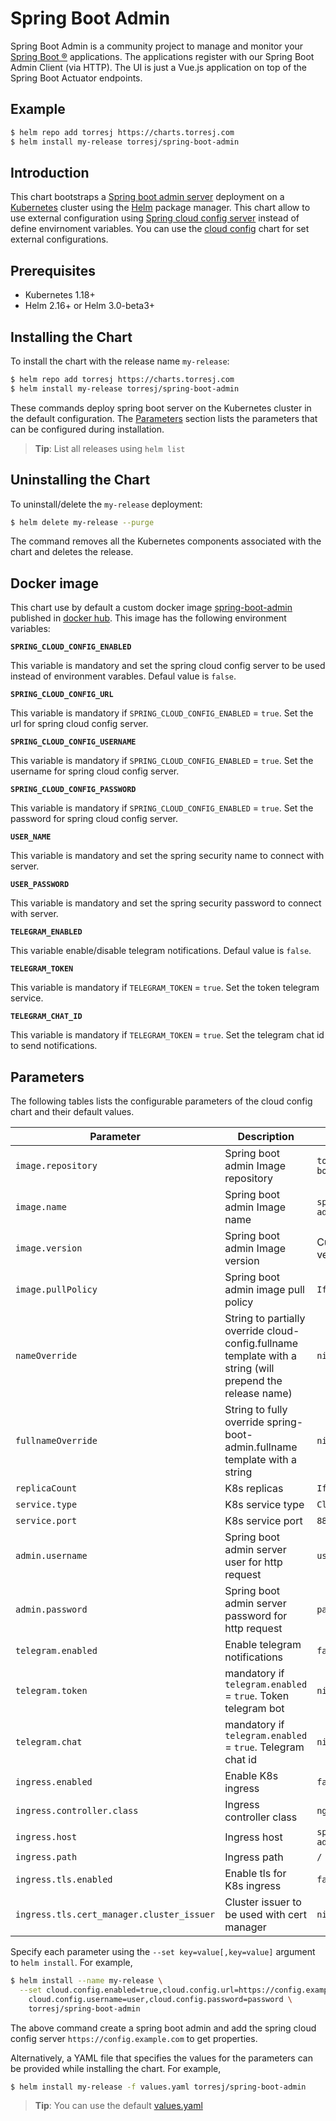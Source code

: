 # Spring Boot Admin

Spring Boot Admin is a community project to manage and monitor your [Spring Boot ®](https://spring.io/projects/spring-boot) applications. The applications register with our Spring Boot Admin Client (via HTTP). The UI is just a Vue.js application on top of the Spring Boot Actuator endpoints.

## Example

```bash
$ helm repo add torresj https://charts.torresj.com
$ helm install my-release torresj/spring-boot-admin
``` 

## Introduction

This chart bootstraps a [Spring boot admin server](https://codecentric.github.io/spring-boot-admin/current/) deployment on a [Kubernetes](http://kubernetes.io) cluster using the [Helm](https://helm.sh) package manager. This chart allow to use external configuration using [Spring cloud config server](https://cloud.spring.io/spring-cloud-config/reference/html/) instead of define envirnoment variables. You can use the [cloud config](https://github.com/torresj/helm-charts/tree/master/cloud-config) chart for set external configurations.


## Prerequisites

- Kubernetes 1.18+
- Helm 2.16+ or Helm 3.0-beta3+


## Installing the Chart

To install the chart with the release name `my-release`:

```bash
$ helm repo add torresj https://charts.torresj.com
$ helm install my-release torresj/spring-boot-admin
```

These commands deploy spring boot server on the Kubernetes cluster in the default configuration. The [Parameters](#parameters) section lists the parameters that can be configured during installation.

> **Tip**: List all releases using `helm list`


## Uninstalling the Chart

To uninstall/delete the `my-release` deployment:

```bash
$ helm delete my-release --purge
```

The command removes all the Kubernetes components associated with the chart and deletes the release.

## Docker image

This chart use by default a custom docker image [spring-boot-admin](https://hub.docker.com/repository/docker/torresjb/spring-boot-admin) published in [docker hub](https://hub.docker.com/). This image has the following environment variables:

**`SPRING_CLOUD_CONFIG_ENABLED`**

This variable is mandatory and set the spring cloud config server to be used instead of environment varables. Defaul value is `false`.

**`SPRING_CLOUD_CONFIG_URL`**

This variable is mandatory if `SPRING_CLOUD_CONFIG_ENABLED` = `true`. Set the url for spring cloud config server.

**`SPRING_CLOUD_CONFIG_USERNAME`**

This variable is mandatory if `SPRING_CLOUD_CONFIG_ENABLED` = `true`. Set the username for spring cloud config server.

**`SPRING_CLOUD_CONFIG_PASSWORD`**

This variable is mandatory if `SPRING_CLOUD_CONFIG_ENABLED` = `true`. Set the password for spring cloud config server.

**`USER_NAME`**

This variable is mandatory and set the spring security name to connect with server.

**`USER_PASSWORD`**

This variable is mandatory and set the spring security password to connect with server.

**`TELEGRAM_ENABLED`**

This variable enable/disable telegram notifications. Defaul value is `false`.

**`TELEGRAM_TOKEN`**

This variable is mandatory if `TELEGRAM_TOKEN` = `true`. Set the token telegram service.

**`TELEGRAM_CHAT_ID`**

This variable is mandatory if `TELEGRAM_TOKEN` = `true`. Set the telegram chat id to send notifications.

## Parameters

The following tables lists the configurable parameters of the cloud config chart and their default values.

| Parameter                                   | Description                                                                                                                                                                                                                                                    | Default                                                           |
|---------------------------------------------|----------------------------------------------------------------------------------------------------------------------------------------------------------------------------------------------------------------------------------------------------------------|-------------------------------------------------------------------|
| `image.repository`                          | Spring boot admin Image repository                                                                                                                                                                                                                                  | `torresj/spring-boot-admin`                                                   |
| `image.name`                                | Spring boot admin Image name                                                                                                                                                                                                                                        | `spring-boot-admin`                                                   |
| `image.version`                             | Spring boot admin Image version                                                                                                                                                                                                                                        | Current latest version `0.1.3`                                                   |
| `image.pullPolicy`                          | Spring boot admin image pull policy                                                                                                                                                                                                                                 | `IfNotPresent`                                                   |
| `nameOverride`                              | String to partially override cloud-config.fullname template with a string (will prepend the release name)                                                                                                                                                             | `nil`                                                             |
| `fullnameOverride`                          | String to fully override spring-boot-admin.fullname template with a string                                                                                                                                                                                                 | `nil` 
| `replicaCount`                              | K8s replicas                                                                                                                       | `IfNotPresent`                                                   |
| `service.type`                               | K8s service type                                                                                                                                                                                                                                 | `ClusterIP`                                                   |
| `service.port`                               | K8s service port                                                                                                                                                                                                                                 | `8888`                                                   |
| `admin.username`                         | Spring boot admin server user for http request                                                                                                                                                                                                                                | `user`       |
| `admin.password`                     | Spring boot admin server password for http request                                                                                                                                                                                                                               | `password`                                                   |
| `telegram.enabled`                                    | Enable telegram notifications                                                                                                                                                                                                                           | `false`                                                    |
| `telegram.token`                                    | mandatory if `telegram.enabled` = `true`. Token telegram bot                                                                                                                                                                                                                       | `nil`                                                    |
| `telegram.chat`                                    | mandatory if `telegram.enabled` = `true`. Telegram chat id                                                                                                                                                                                                                        | `nil`                                                    |
| `ingress.enabled`                                    | Enable K8s ingress                                                                                                                                                                                                                            | `false`                                                    |
| `ingress.controller.class`                       | Ingress controller class                                                                                                                                                                                                                             | `nginx`                                                    |
| `ingress.host`                                    | Ingress host                                                                                                                                                                                                                            | `spring-boot-admin.local`                                                    |
| `ingress.path`                                    | Ingress path                                                                                                                                                                                                                            | `/`                                                    | 
| `ingress.tls.enabled`                                    | Enable tls for K8s ingress                                                                                                                                                                                                                           | `false`                                                    |
| `ingress.tls.cert_manager.cluster_issuer`                                    | Cluster issuer to be used with cert manager                                                                                                                                                                                                                            | `nil`                                                    |

Specify each parameter using the `--set key=value[,key=value]` argument to `helm install`. For example,

```bash
$ helm install --name my-release \
  --set cloud.config.enabled=true,cloud.config.url=https://config.example.com,\
    cloud.config.username=user,cloud.config.password=password \
    torresj/spring-boot-admin
```

The above command create a spring boot admin and add the spring cloud config server `https://config.example.com` to get properties.

Alternatively, a YAML file that specifies the values for the parameters can be provided while installing the chart. For example,

```bash
$ helm install my-release -f values.yaml torresj/spring-boot-admin
```

> **Tip**: You can use the default [values.yaml](values.yaml)